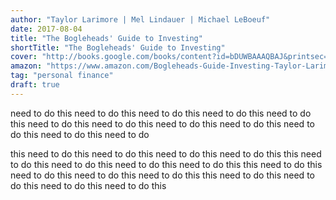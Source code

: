 ```yaml
---
author: "Taylor Larimore | Mel Lindauer | Michael LeBoeuf"
date: 2017-08-04
title: "The Bogleheads' Guide to Investing"
shortTitle: "The Bogleheads' Guide to Investing"
cover: "http://books.google.com/books/content?id=bDUWBAAAQBAJ&printsec=frontcover&img=1&zoom=5&source=gbs_api"
amazon: "https://www.amazon.com/Bogleheads-Guide-Investing-Taylor-Larimore-ebook/dp/B00JUV01RW/"
tag: "personal finance"
draft: true
---
```


need to do this need to do this need to do this need to do this need to do this need to do this need to do this need to do this need to do this need to do this need to do this need to do

  <!--more-->

 this need to do this need to do this need to do this need to do this this need to do this need to do this need to do this need to do this this need to do this need to do this need to do this need to do this this need to do this need to do this need to do this need to do this
